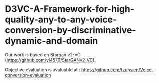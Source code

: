 # D3VC-A-Framework-for-high-quality-any-to-any-voice-conversion-by-discriminative-dynamic-and-domain



Our work is based on Stargan v2-VC (https://github.com/yl4579/StarGANv2-VC).

Objective evaluation is avaluable at : https://github.com/tzuhsien/Voice-conversion-evaluation


